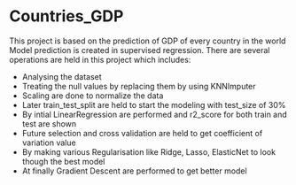 # Countries_GDP
This project is based on the prediction of GDP of every country in the world 
Model prediction is created in supervised regression.
There are several operations are held in this project which includes:
* Analysing the dataset
* Treating the null values by replacing them by using KNNImputer 
* Scaling are done to normalize the data 
* Later train_test_split are held to start the modeling with test_size of 30%
* By intial LinearRegression are performed and r2_score for both train and test are shown
* Future selection and cross validation are held to get coefficient of variation value 
* By making various Regularisation like Ridge, Lasso, ElasticNet to look though the best model 
* At finally Gradient Descent are  performed to get better model

